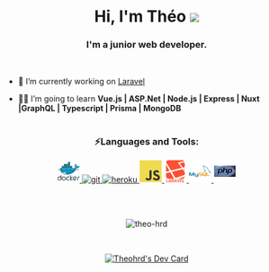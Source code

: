 <h1 align="center">Hi, I'm Théo <img src="https://raw.githubusercontent.com/aemmadi/aemmadi/master/wave.gif" width="30px"></h1>
<h3 align="center">I'm a junior web developer.</h3> <br>

- 🔭 I’m currently working on [Laravel](https://laravel.com/)

- 👨‍💻 I’m going to learn **Vue.js  | ASP.Net | Node.js | Express | Nuxt |GraphQL | Typescript | Prisma | MongoDB** <br> <br>

<h3 align="center">⚡Languages and Tools:</h3>
<p align="center"> <a href="https://www.docker.com/" target="_blank"> <img src="https://raw.githubusercontent.com/devicons/devicon/master/icons/docker/docker-original-wordmark.svg" alt="docker" width="40" height="40"/> </a> <a href="https://git-scm.com/" target="_blank"> <img src="https://www.vectorlogo.zone/logos/git-scm/git-scm-icon.svg" alt="git" width="40" height="40"/> </a> <a href="https://heroku.com" target="_blank"> <img src="https://www.vectorlogo.zone/logos/heroku/heroku-icon.svg" alt="heroku" width="40" height="40"/> </a> <a href="https://developer.mozilla.org/en-US/docs/Web/JavaScript" target="_blank"> <img src="https://raw.githubusercontent.com/devicons/devicon/master/icons/javascript/javascript-original.svg" alt="javascript" width="40" height="40"/> </a> <a href="https://laravel.com/" target="_blank"> <img src="https://raw.githubusercontent.com/devicons/devicon/master/icons/laravel/laravel-plain-wordmark.svg" alt="laravel" width="40" height="40"/> </a> <a href="https://www.mysql.com/" target="_blank"> <img src="https://raw.githubusercontent.com/devicons/devicon/master/icons/mysql/mysql-original-wordmark.svg" alt="mysql" width="40" height="40"/> </a> <a href="https://www.php.net" target="_blank"> <img src="https://raw.githubusercontent.com/devicons/devicon/master/icons/php/php-original.svg" alt="php" width="40" height="40"/> </a> </p> <br> <br>

<p align="center"><img src="https://github-readme-stats.vercel.app/api/top-langs?username=theo-hrd&show_icons=true&locale=en&layout=compact" alt="theo-hrd" /></p> <br/>


<p align="center">
<a href="https://app.daily.dev/Theohrd"><img src="https://api.daily.dev/devcards/242f7d8127894988baf35724d29fa5b5.png?r=1ct" width="400" alt="Theohrd's Dev Card"/>
</a>
</p>
